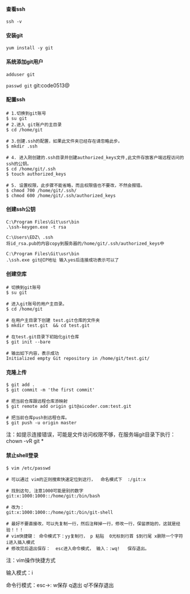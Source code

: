 #### 查看ssh

`ssh -v`

#### 安装git

`yum install -y git`

#### 系统添加git用户

`adduser git`

`passwd git` git:code0513@

#### 配置ssh

```
# 1.切换到git账号
$ su git
# 2.进入 git账户的主目录
$ cd /home/git

# 3.创建.ssh的配置，如果此文件夹已经存在请忽略此步。
$ mkdir .ssh

# 4. 进入刚创建的.ssh目录并创建authorized_keys文件,此文件存放客户端远程访问的 ssh的公钥。
$ cd /home/git/.ssh
$ touch authorized_keys

# 5. 设置权限，此步骤不能省略，而且权限值也不要改，不然会报错。
$ chmod 700 /home/git/.ssh/
$ chmod 600 /home/git/.ssh/authorized_keys
```

#### 创建ssh公钥

```
C:\Program Files\Git\usr\bin
.\ssh-keygen.exe -t rsa

C:\Users\EDZ\ .ssh 
将id_rsa.pub的内容copy到服务器的/home/git/.ssh/authorized_keys中

C:\Program Files\Git\usr\bin
.\ssh.exe git@IP地址 输入yes后连接成功表示可以了
```

#### 创建空库

```shell
# 切换到git账号
$ su git

# 进入git账号的用户主目录。
$ cd /home/git

# 在用户主目录下创建 test.git仓库的文件夹
$ mkdir test.git  && cd test.git

# 在test.git目录下初始化git仓库
$ git init --bare

# 输出如下内容，表示成功
Initialized empty Git repository in /home/git/test.git/ 
```

#### 克隆上传

```shell
$ git add .
$ git commit -m 'the first commit'

# 把当前仓库跟远程仓库添映射
$ git remote add origin git@aicoder.com:test.git

# 把当前仓库push到远程仓库。
$ git push -u origin master
```

注：如提示连接错误，可能是文件访问权限不够，在服务端git目录下执行：chown -vR git *  

#### 禁止shell登录

```shell
$ vim /etc/passwd

# 可以通过 vim的正则搜索快速定位到这行，  命名模式下  :/git:x

# 找到这句, 注意1000可能是别的数字
git:x:1000:1000::/home/git:/bin/bash

# 改为：
git:x:1000:1000::/home/git:/bin/git-shell

# 最好不要直接改，可以先复制一行，然后注释掉一行，修改一行，保留原始的，这就是经验！！！
# vim快捷键： 命令模式下：yy复制行， p 粘贴  0光标到行首 $到行尾 x删除一个字符  i进入插入模式 
# 修改完后退出保存：  esc进入命令模式， 输入：:wq!   保存退出。
```

注：vim操作快捷方式

输入模式：i

命令行模式：esc->:    w保存 q退出 q!不保存退出